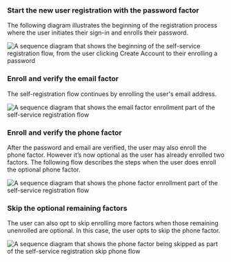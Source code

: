### Start the new user registration with the password factor

The following diagram illustrates the beginning of the registration process where the user initiates their sign-in and enrolls their password.

<div class="full">

![A sequence diagram that shows the beginning of the self-service registration flow, from the user clicking Create Account to their enrolling a password](/img/oie-embedded-sdk/oie-embedded-dotnet-selfservice-pwd-flow-diagram.png)

<!--

Source image: https://www.figma.com/file/YH5Zhzp66kGCglrXQUag2E/%F0%9F%93%8A-Updated-Diagrams-for-Dev-Docs?type=design&node-id=4556-22852&mode=design&t=xppJfMMfiQ95U2De-4  oie-embedded-dotnet-selfservice-pwd-flow-diagram

 -->

</div>

### Enroll and verify the email factor

The self-registration flow continues by enrolling the user's email address.

<div class="full">

![A sequence diagram that shows the email factor enrollment part of the self-service registration flow](/img/oie-embedded-sdk/oie-embedded-dotnet-selfservice-email-flow-diagram.png)

<!--

Source image: https://www.figma.com/file/YH5Zhzp66kGCglrXQUag2E/%F0%9F%93%8A-Updated-Diagrams-for-Dev-Docs?type=design&node-id=4556-22885&mode=design&t=xppJfMMfiQ95U2De-11 oie-embedded-dotnet-selfservice-email-flow-diagram

 -->

</div>

### Enroll and verify the phone factor

After the password and email are verified, the user may also enroll the phone factor. However it’s now optional as the user has already enrolled two factors. The following flow describes the steps when the user does enroll the optional phone factor.

<div class="full">

![A sequence diagram that shows the phone factor enrollment part of the self-service registration flow](/img/oie-embedded-sdk/oie-embedded-dotnet-selfservice-phone-flow-diagram.png)

<!--

Source image: https://www.figma.com/file/YH5Zhzp66kGCglrXQUag2E/%F0%9F%93%8A-Updated-Diagrams-for-Dev-Docs?type=design&node-id=4556-22924&mode=design&t=xppJfMMfiQ95U2De-11  oie-embedded-dotnet-selfservice-phone-flow-diagram

 -->

</div>

### Skip the optional remaining factors

The user can also opt to skip enrolling more factors when those remaining unenrolled are optional. In this case, the user opts to skip the phone factor.

<div class="full">

![A sequence diagram that shows the phone factor being skipped as part of the self-service registration skip phone flow](/img/oie-embedded-sdk/oie-embedded-dotnet-selfservice-skip-flow-diagram.png)

<!--

Source image: https://www.figma.com/file/YH5Zhzp66kGCglrXQUag2E/%F0%9F%93%8A-Updated-Diagrams-for-Dev-Docs?type=design&node-id=4556-22926&mode=design&t=xppJfMMfiQ95U2De-11  oie-embedded-dotnet-selfservice-skip-flow-diagram

 -->

</div>
